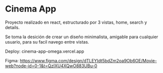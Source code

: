 # Cinema App

Proyecto realizado en react, estructurado por 3 vistas, home, search y details.

Se toma la desición de crear un diseño minimalista, amigable para cualquier usuario, para su facil navego entre vistas.

Deploy: cinema-app-omega.vercel.app

Figma: https://www.figma.com/design/dTLEYIdt5bdZm2oa9Ob6OE/Movie-web?node-id=0-1&t=QzIXU4XQwO883UBu-0

